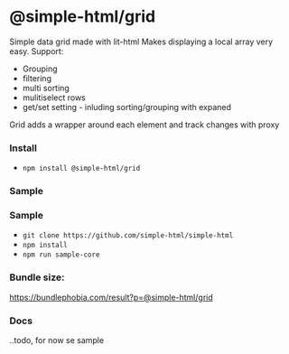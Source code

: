 # @simple-html/grid

Simple data grid made with lit-html Makes displaying a local array very easy. Support:

-   Grouping
-   filtering
-   multi sorting
-   mulitiselect rows
-   get/set setting - inluding sorting/grouping with expaned

Grid adds a wrapper around each element and track changes with proxy

### Install

-   `npm install @simple-html/grid`

### Sample

### Sample

- `git clone https://github.com/simple-html/simple-html`
- `npm install`
- `npm run sample-core`

### Bundle size:

https://bundlephobia.com/result?p=@simple-html/grid

### Docs

..todo, for now se sample
